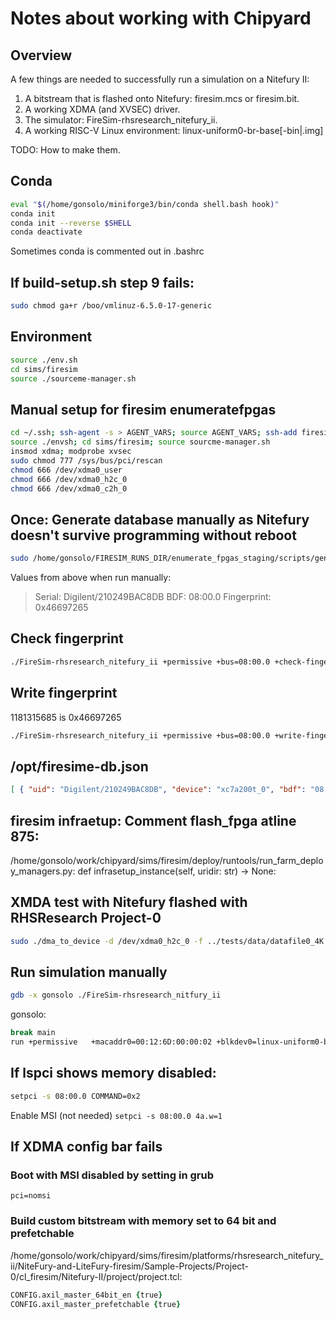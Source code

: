 # Notes about working with Chipyard

## Overview
A few things are needed to successfully run a simulation on a Nitefury II:
1. A bitstream that is flashed onto Nitefury: firesim.mcs or firesim.bit.
2. A working XDMA (and XVSEC) driver.
3. The simulator: FireSim-rhsresearch_nitefury_ii.
4. A working RISC-V Linux environment: linux-uniform0-br-base[-bin|.img]

TODO: How to make them.

## Conda
```bash
eval "$(/home/gonsolo/miniforge3/bin/conda shell.bash hook)"
conda init
conda init --reverse $SHELL
conda deactivate
```
Sometimes conda is commented out in .bashrc

## If build-setup.sh step 9 fails:
```bash
sudo chmod ga+r /boo/vmlinuz-6.5.0-17-generic
```

## Environment
```bash
source ./env.sh
cd sims/firesim
source ./sourceme-manager.sh
```

## Manual setup for firesim enumeratefpgas
```bash
cd ~/.ssh; ssh-agent -s > AGENT_VARS; source AGENT_VARS; ssh-add firesim.pem
source ./envsh; cd sims/firesim; source sourcme-manager.sh
insmod xdma; modprobe xvsec
sudo chmod 777 /sys/bus/pci/rescan
chmod 666 /dev/xdma0_user
chmod 666 /dev/xdma0_h2c_0 
chmod 666 /dev/xdma0_c2h_0 
```

## Once: Generate database manually as Nitefury doesn't survive programming without reboot
```bash
sudo /home/gonsolo/FIRESIM_RUNS_DIR/enumerate_fpgas_staging/scripts/generate-fpga-db.py --bitstream ../rhsresearch_nitefury_ii/firesim.bit --driver ../FireSim-rhsresearch_nitefury_ii --out-db-json /opt/firesim-db.json --vivado-bin /tools/Xilinx/Vivado_Lab/2023.2/bin/vivado_lab --hw-server-bin /tools/Xilinx/Vivado_Lab/2023.2/bin/hw_server
```

Values from above when run manually:

> Serial: Digilent/210249BAC8DB
> BDF: 08:00.0
> Fingerprint: 0x46697265

## Check fingerprint
```bash
./FireSim-rhsresearch_nitefury_ii +permissive +bus=08:00.0 +check-fingerprint +permissive-off +prog0=none
```

## Write fingerprint
1181315685 is 0x46697265
```bash
./FireSim-rhsresearch_nitefury_ii +permissive +bus=08:00.0 +write-fingerprint=1181315685 +permissive-off +prog0=none
```

## /opt/firesime-db.json
```json
[ { "uid": "Digilent/210249BAC8DB", "device": "xc7a200t_0", "bdf": "08:00.0" } ]
```

## firesim infraetup: Comment flash_fpga atline 875:
/home/gonsolo/work/chipyard/sims/firesim/deploy/runtools/run_farm_deploy_managers.py:    def infrasetup_instance(self, uridir: str) -> None:

## XMDA test with Nitefury flashed with RHSResearch Project-0
```bash
sudo ./dma_to_device -d /dev/xdma0_h2c_0 -f ../tests/data/datafile0_4K.bin -s 1024 -a 0 -c 1
```

## Run simulation manually
```bash
gdb -x gonsolo ./FireSim-rhsresearch_nitfury_ii
```

gonsolo:
```bash
break main
run +permissive   +macaddr0=00:12:6D:00:00:02 +blkdev0=linux-uniform0-br-base.img +niclog0=niclog0 +blkdev-log0=blkdev-log0  +trace-select=1 +trace-start=0 +trace-end=-1 +trace-output-format=0 +dwarf-file-name=linux-uniform0-br-base-bin-dwarf +autocounter-readrate=0 +autocounter-filename-base=AUTOCOUNTERFILE  +print-start=0 +print-end=-1 +linklatency0=6405 +netbw0=200 +shmemportname0=default  +domain=0x0000 +bus=0x08 +device=0x00 +function=0x0 +bar=0x0 +pci-vendor=0x10ee +pci-device=0x903f +permissive-off +prog0=linux-uniform0-br-base-bin
```

## If lspci shows memory disabled:
```bash
setpci -s 08:00.0 COMMAND=0x2
```

Enable MSI (not needed) ```setpci -s 08:00.0 4a.w=1```

## If XDMA config bar fails
### Boot with MSI disabled by setting in grub
```pci=nomsi```

### Build custom bitstream with memory set to 64 bit and prefetchable
/home/gonsolo/work/chipyard/sims/firesim/platforms/rhsresearch_nitefury_ii/NiteFury-and-LiteFury-firesim/Sample-Projects/Project-0/cl_firesim/Nitefury-II/project/project.tcl:
```tcl
CONFIG.axil_master_64bit_en {true}
CONFIG.axil_master_prefetchable {true}
```
